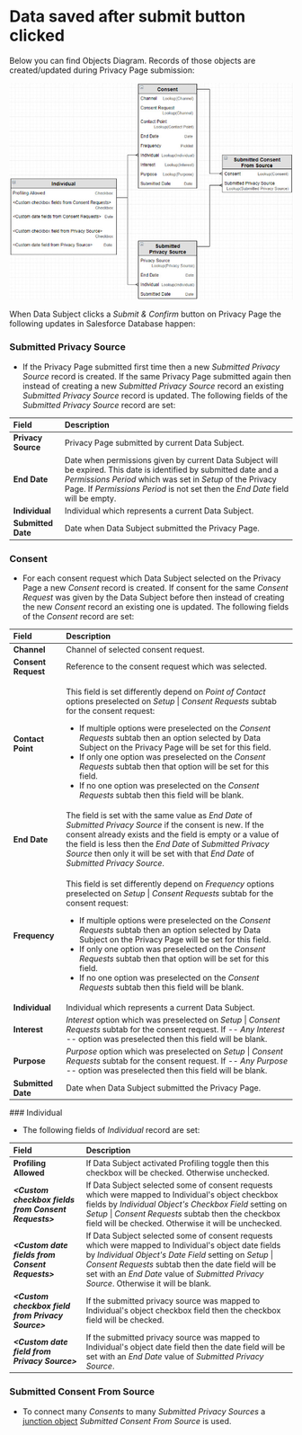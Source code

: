 # Data saved after submit button clicked

Below you can find Objects Diagram. Records of those objects are created/updated during Privacy Page submission:

![Objects and fields which are updated after Submit &amp; Confirm button clicked](../.gitbook/assets/data-saved-after-submit-clicked%20%281%29.jpg)

When Data Subject clicks a _Submit & Confirm_ button on Privacy Page the following updates in Salesforce Database happen:

### Submitted Privacy Source

* If the Privacy Page submitted first time then a new _Submitted Privacy Source_ record is created. If the same Privacy Page submitted again then instead of creating a new _Submitted Privacy Source_ record an existing _Submitted Privacy Source_ record is updated. The following fields of the _Submitted Privacy Source_ record are set:

| Field | Description |
| :--- | :--- |
| **Privacy Source** | Privacy Page submitted by current Data Subject. |
| **End Date** | Date when permissions given by current Data Subject will be expired. This date is identified by submitted date and a _Permissions Period_ which was set in _Setup_ of the Privacy Page. If _Permissions Period_ is not set then the _End Date_ field will be empty. |
| **Individual** | Individual which represents a current Data Subject. |
| **Submitted Date** | Date when Data Subject submitted the Privacy Page. |

### Consent

* For each consent request which Data Subject selected on the Privacy Page a new _Consent_ record is created. If consent for the same _Consent Request_ was given by the Data Subject before then instead of creating the new _Consent_ record an existing one is updated. The following fields of the _Consent_ record are set:

<table>
  <thead>
    <tr>
      <th style="text-align:left">Field</th>
      <th style="text-align:left">Description</th>
    </tr>
  </thead>
  <tbody>
    <tr>
      <td style="text-align:left"><b>Channel</b>
      </td>
      <td style="text-align:left">Channel of selected consent request.</td>
    </tr>
    <tr>
      <td style="text-align:left"><b>Consent Request</b>
      </td>
      <td style="text-align:left">Reference to the consent request which was selected.</td>
    </tr>
    <tr>
      <td style="text-align:left"><b>Contact Point</b>
      </td>
      <td style="text-align:left">
        <p>This field is set differently depend on <em>Point of Contact</em> options
          preselected on <em>Setup</em> | <em>Consent Requests</em> subtab for the consent
          request:</p>
        <ul>
          <li>If multiple options were preselected on the <em>Consent Requests</em> subtab
            then an option selected by Data Subject on the Privacy Page will be set
            for this field.</li>
          <li>If only one option was preselected on the <em>Consent Requests</em> subtab
            then that option will be set for this field.</li>
          <li>If no one option was preselected on the <em>Consent Requests</em> subtab
            then this field will be blank.</li>
        </ul>
      </td>
    </tr>
    <tr>
      <td style="text-align:left"><b>End Date</b>
      </td>
      <td style="text-align:left">The field is set with the same value as <em>End Date</em> of <em>Submitted Privacy Source</em> if
        the consent is new. If the consent already exists and the field is empty
        or a value of the field is less then the <em>End Date</em> of <em>Submitted Privacy Source</em> then
        only it will be set with that <em>End Date</em> of <em>Submitted Privacy Source</em>.</td>
    </tr>
    <tr>
      <td style="text-align:left"><b>Frequency</b>
      </td>
      <td style="text-align:left">
        <p>This field is set differently depend on <em>Frequency</em> options preselected
          on <em>Setup</em> | <em>Consent Requests</em> subtab for the consent request:</p>
        <ul>
          <li>If multiple options were preselected on the <em>Consent Requests</em> subtab
            then an option selected by Data Subject on the Privacy Page will be set
            for this field.</li>
          <li>If only one option was preselected on the <em>Consent Requests</em> subtab
            then that option will be set for this field.</li>
          <li>If no one option was preselected on the <em>Consent Requests</em> subtab
            then this field will be blank.</li>
        </ul>
      </td>
    </tr>
    <tr>
      <td style="text-align:left"><b>Individual</b>
      </td>
      <td style="text-align:left">Individual which represents a current Data Subject.</td>
    </tr>
    <tr>
      <td style="text-align:left"><b>Interest</b>
      </td>
      <td style="text-align:left"><em>Interest</em> option which was preselected on <em>Setup</em> | <em>Consent Requests</em> subtab
        for the consent request. If <em>-- Any Interest --</em> option was preselected
        then this field will be blank.</td>
    </tr>
    <tr>
      <td style="text-align:left"><b>Purpose</b>
      </td>
      <td style="text-align:left"><em>Purpose</em> option which was preselected on <em>Setup</em> | <em>Consent Requests</em> subtab
        for the consent request. If <em>-- Any Purpose --</em> option was preselected
        then this field will be blank.</td>
    </tr>
    <tr>
      <td style="text-align:left"><b>Submitted Date</b>
      </td>
      <td style="text-align:left">Date when Data Subject submitted the Privacy Page.</td>
    </tr>
  </tbody>
</table>### Individual

* The following fields of _Individual_ record are set:

| Field | Description |
| :--- | :--- |
| **Profiling Allowed** | If Data Subject activated Profiling toggle then this checkbox will be checked. Otherwise unchecked. |
|  _**&lt;Custom checkbox fields from Consent Requests&gt;**_ | If Data Subject selected some of consent requests which were mapped to Individual's object checkbox fields by _Individual Object's Checkbox Field_ setting on _Setup_ \| _Consent Requests_ subtab then the checkbox field will be checked. Otherwise it will be unchecked. |
|  _**&lt;Custom date fields from Consent Requests&gt;**_ | If Data Subject selected some of consent requests which were mapped to Individual's object date fields by _Individual Object's Date Field_ setting on _Setup_ \| _Consent Requests_ subtab then the date field will be set with an _End Date_ value of _Submitted Privacy Source_. Otherwise it will be blank. |
| _**&lt;Custom checkbox field from Privacy Source&gt;**_ | If the submitted privacy source was mapped to Individual's object checkbox field then the checkbox field will be checked. |
| _**&lt;Custom date field from Privacy Source&gt;**_ | If the submitted privacy source was mapped to Individual's object date field then the date field will be set with an _End Date_ value of _Submitted Privacy Source_. |

### Submitted Consent From Source

* To connect many _Consents_ to many _Submitted Privacy Sources_ a [junction object](https://help.salesforce.com/articleView?id=relationships_manytomany.htm) _Submitted Consent From Source_ is used.

